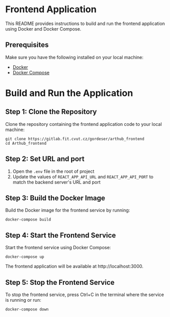 # Frontend Application

This README provides instructions to build and run the frontend application using Docker and Docker Compose.

## Prerequisites

Make sure you have the following installed on your local machine:

- [Docker](https://www.docker.com/products/docker-desktop)
- [Docker Compose](https://docs.docker.com/compose/install/)

# Build and Run the Application
## Step 1: Clone the Repository

Clone the repository containing the frontend application code to your local machine:

```
git clone https://gitlab.fit.cvut.cz/gordeser/arthub_frontend
cd Arthub_frontend
```

## Step 2: Set URL and port
1. Open the `.env` file in the root of project
2. Update the values of `REACT_APP_API_URL` and `REACT_APP_API_PORT` to match the backend server's URL and port

## Step 3: Build the Docker Image
Build the Docker image for the frontend service by running:

```
docker-compose build
```

## Step 4: Start the Frontend Service
Start the frontend service using Docker Compose:
```
docker-compose up
```
The frontend application will be available at http://localhost:3000.

## Step 5: Stop the Frontend Service
To stop the frontend service, press Ctrl+C in the terminal where the service is running or run:
```
docker-compose down
```